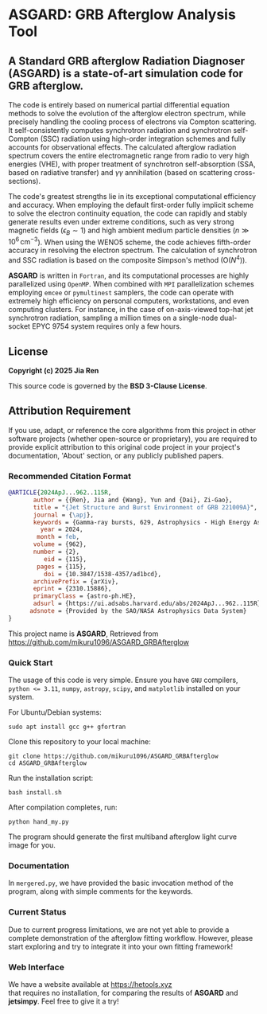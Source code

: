 # ASGARD: GRB Afterglow Analysis Tool

## A Standard GRB afterglow Radiation Diagnoser (ASGARD) is a state-of-art simulation code for GRB afterglow. 

The code is entirely based on numerical partial differential equation methods to solve the evolution of the afterglow electron spectrum, while precisely handling the cooling process of electrons via Compton scattering. It self-consistently computes synchrotron radiation and synchrotron self-Compton (SSC) radiation using high-order integration schemes and fully accounts for observational effects. The calculated afterglow radiation spectrum covers the entire electromagnetic range from radio to very high energies (VHE), with proper treatment of synchrotron self-absorption (SSA, based on radiative transfer) and $\gamma\gamma$ annihilation (based on scattering cross-sections).

The code's greatest strengths lie in its exceptional computational efficiency and accuracy. When employing the default first-order fully implicit scheme to solve the electron continuity equation, the code can rapidly and stably generate results even under extreme conditions, such as very strong magnetic fields ($\epsilon_B \sim 1$) and high ambient medium particle densities ($n \gg 10^6 \, \text{cm}^{-3}$). When using the WENO5 scheme, the code achieves fifth-order accuracy in resolving the electron spectrum. The calculation of synchrotron and SSC radiation is based on the composite Simpson's method (O($N^4$)).

**ASGARD** is written in `Fortran`, and its computational processes are highly parallelized using `OpenMP`. When combined with `MPI` parallelization schemes employing `emcee` or `pymultinest` samplers, the code can operate with extremely high efficiency on personal computers, workstations, and even computing clusters. For instance, in the case of on-axis-viewed top-hat jet synchrotron radiation, sampling a million times on a single-node dual-socket EPYC 9754 system requires only a few hours.

## License
**Copyright (c) 2025 Jia Ren**  

This source code is governed by the **BSD 3-Clause License**.

## Attribution Requirement
If you use, adapt, or reference the core algorithms from this project in other software projects (whether open-source or proprietary), you are required to provide explicit attribution to this original code project in your project's documentation, 'About' section, or any publicly published papers.

### Recommended Citation Format
```bibtex
@ARTICLE{2024ApJ...962..115R,
       author = {{Ren}, Jia and {Wang}, Yun and {Dai}, Zi-Gao},
       title = "{Jet Structure and Burst Environment of GRB 221009A}",
       journal = {\apj},
       keywords = {Gamma-ray bursts, 629, Astrophysics - High Energy Astrophysical Phenomena},
         year = 2024,
        month = feb,
       volume = {962},
       number = {2},
          eid = {115},
        pages = {115},
          doi = {10.3847/1538-4357/ad1bcd},
       archivePrefix = {arXiv},
       eprint = {2310.15886},
       primaryClass = {astro-ph.HE},
       adsurl = {https://ui.adsabs.harvard.edu/abs/2024ApJ...962..115R},
      adsnote = {Provided by the SAO/NASA Astrophysics Data System}
}
```
This project name is **ASGARD**, Retrieved from
<https://github.com/mikuru1096/ASGARD_GRBAfterglow>
### Quick Start
The usage of this code is very simple.
Ensure you have `GNU` compilers, `python <= 3.11`, `numpy`, `astropy`, `scipy`, and `matplotlib` installed on your system.

For Ubuntu/Debian systems:
```shell
sudo apt install gcc g++ gfortran
```
Clone this repository to your local machine:
```shell
git clone https://github.com/mikuru1096/ASGARD_GRBAfterglow
cd ASGARD_GRBAfterglow
```
Run the installation script:
```shell
bash install.sh
```
After compilation completes, run:
```shell
python hand_my.py
```
The program should generate the first multiband afterglow light curve image for you.
### Documentation
In `mergered.py`, we have provided the basic invocation method of the program, along with simple comments for the keywords.
### Current Status
Due to current progress limitations, we are not yet able to provide a complete demonstration of the afterglow fitting workflow. 
However, please start exploring and try to integrate it into your own fitting framework!
### Web Interface
We have a website available at <https://hetools.xyz>  
that requires no installation, for comparing the results of **ASGARD** and **jetsimpy**. Feel free to give it a try!
